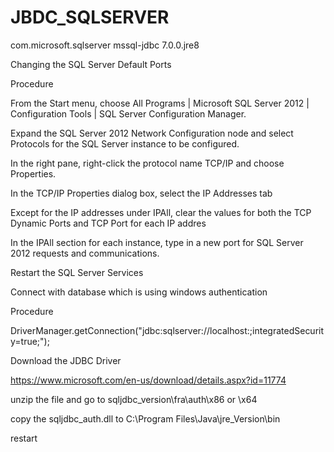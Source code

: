 # JBDC_SQLSERVER

<dependency>
   <groupId>com.microsoft.sqlserver</groupId>
   <artifactId>mssql-jdbc</artifactId>
    <version>7.0.0.jre8</version>
</dependency>



Changing the SQL Server Default Ports

Procedure

From the Start menu, choose All Programs | Microsoft SQL Server 2012 | Configuration Tools | SQL Server Configuration Manager.

Expand the SQL Server 2012 Network Configuration node and select Protocols for the SQL Server instance to be configured.

In the right pane, right-click the protocol name TCP/IP and choose Properties.

In the TCP/IP Properties dialog box, select the IP Addresses tab

Except for the IP addresses under IPAll, clear the values for both the TCP Dynamic Ports and TCP Port for each IP addres

In the IPAll section for each instance, type in a new port for SQL Server 2012 requests and communications. 

Restart the SQL Server Services



Connect with database which is using windows authentication
 
Procedure
 
DriverManager.getConnection("jdbc:sqlserver://localhost:<defaultport>;integratedSecurity=true;");
  
Download the JDBC Driver
 
https://www.microsoft.com/en-us/download/details.aspx?id=11774
 
unzip the file and go to sqljdbc_version\fra\auth\x86 or \x64
 
copy the sqljdbc_auth.dll to C:\Program Files\Java\jre_Version\bin
 
restart
 
 
 
